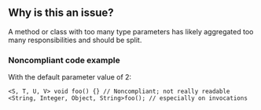 ## Why is this an issue?
 
A method or class with too many type parameters has likely aggregated too many responsibilities and should be split.
 
### Noncompliant code example
 
With the default parameter value of 2:

    <S, T, U, V> void foo() {} // Noncompliant; not really readable
    <String, Integer, Object, String>foo(); // especially on invocations